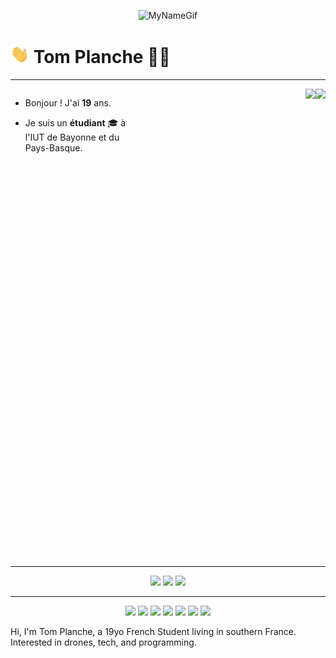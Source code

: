 <p align="center">
    <img src="https://github.com/TomPlanche/TomPlanche/blob/main/gifPerso.gif" alt= "MyNameGif">
</p>

# <img  src="https://raw.githubusercontent.com/ABSphreak/ABSphreak/master/gifs/Hi.gif" width="30px"> Tom Planche 👨‍💻

---
<a href="https://samujjwaal.me/"><img src="https://github-readme-stats.vercel.app/api/top-langs/?username=tomPlanche&theme=dark&layout=compact" align="right" height="200" /></a>
<a href="https://samujjwaal.me/"><img src="https://github-readme-stats.vercel.app/api?username=tomplanche&theme=dark&show_icons=true" align="right" height="167" /></a>

<div style="height: 750px;">
    <div style="float:left; width: 40%">
        <ul>
            <li>
                <p>
                    Bonjour ! J'ai <strong>19</strong> ans.
                </p>
            </li>
            <li>
                <p>
                    Je suis un <strong>étudiant</strong> 🎓 à l'<a link="https://www.iutbayonne.univ-pau.fr">IUT de Bayonne et du Pays-Basque</a>.
                </p>
            </li>
        </ul>
    </div>
    <div style="float:right; width: 60%">
        <br>
    </div>
</div>

--- 

<p align = "center">
    <img src = "https://img.shields.io/badge/-tomplanche@icloud.com-c14438?style=flat-square&logo=ICloud&logoColor=white&link=mailto:tomplanche@icloud.com&color=blue">
    <img src = "https://img.shields.io/github/followers/tomPlanche?style=social">
    <img src = "https://img.shields.io/github/stars/tomPlanche?style=social">
</p>

---

<p align="center">
    <img src="https://img.shields.io/badge/javascript%20-%23323330.svg?&style=for-the-badge&logo=javascript&logoColor=%23F7DF1E"/>
    <img src="https://img.shields.io/badge/html5%20-%23E34F26.svg?&style=for-the-badge&logo=html5&logoColor=white"/>
    <img src="https://img.shields.io/badge/css3%20-%231572B6.svg?&style=for-the-badge&logo=css3&logoColor=white"/>
    <img src="https://img.shields.io/badge/python%20-%2314354C.svg?&style=for-the-badge&logo=python&logoColor=white"/>
    <img src="https://img.shields.io/badge/c++%20-%2300599C.svg?&style=for-the-badge&logo=c%2B%2B&ogoColor=white"/>
    <img src="https://img.shields.io/badge/git%20-%23F05033.svg?&style=for-the-badge&logo=git&logoColor=white"/>
    <img src="https://img.shields.io/badge/github%20-%23121011.svg?&style=for-the-badge&logo=github&logoColor=white"/>
</p>


Hi,
I'm Tom Planche, a 19yo French Student living in southern France.
Interested in drones, tech, and programming.
